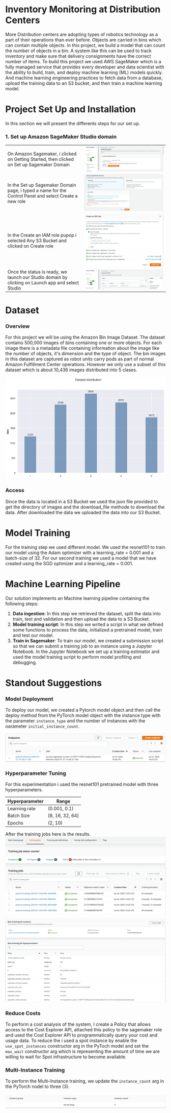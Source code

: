 # Inventory Monitoring at Distribution Centers
More Distribution centers are adopting types of robotics technology as a part of their operations than ever before. Objects are carried in bins which can contain multiple objects. In this project, we build a model that can count the number of objects in a bin. A system like this can be used to track inventory and make sure that delivery consignments have the correct number of items. To build this project we used AWS SageMaker which is a fully managed service that provides every developer and data scientist with the ability to build, train, and deploy machine learning (ML) models quickly. And machine learning engineering practices to fetch data from a database, upload the training data to an S3 bucket, and then train a machine learning model. 

# Project Set Up and Installation
In this section we will present the differents steps for our set up.
### 1. Set up Amazon SageMaker Studio domain

|   |  |
| ------------- | ------------- |
| On Amazon Sagemaker, i clicked on Getting Started, then clicked on Set up Sagemaker Domain  | ![This is an image](https://github.com/PedroToto/Inventory-Monitoring-at-Distribution-Center/blob/main/image/Set%20up%20Amazon%20SageMaker%20Studio%20domain1.png)  |
| In the Set up Sagemaker Domain page, i typed a name for the Control Panel and select Create a new role  | ![This is an image](https://github.com/PedroToto/Inventory-Monitoring-at-Distribution-Center/blob/main/image/Set%20up%20Amazon%20SageMaker%20Studio%20domain2.png)  |
| In the Create an IAM role pupop i selected Any S3 Bucket and clicked on Create role | ![This is an image](https://github.com/PedroToto/Inventory-Monitoring-at-Distribution-Center/blob/main/image/Set%20up%20Amazon%20SageMaker%20Studio%20domain3.png) |
| Once the status is ready, we launch our Studio domain by clicking on Launch app and select Studio | ![This is an image](https://github.com/PedroToto/Inventory-Monitoring-at-Distribution-Center/blob/main/image/Set%20up%20Amazon%20SageMaker%20Studio%20domain4.png) |

# Dataset

### Overview
For this project we will be using the Amazon Bin Image Dataset. The dataset contains 500,000 images of bins containing one or more objects. For each image there is a metadata file containing information about the image like the number of objects, it's dimension and the type of object. The bin images in this dataset are captured as robot units carry pods as part of normal Amazon Fulfillment Center operations. However we only use a subset of this dataset which is about 10,436 images distributed into 5 clases.

![This is an image](https://github.com/PedroToto/Inventory-Monitoring-at-Distribution-Center/blob/main/image/data_distribution.png)

### Access
Since the data is located in a S3 Bucket we used the json file provided to get the directory of images and the download_file methode to download the data. After downloaded the data we uploaded the data into our S3 Bucket.

# Model Training
For the training step we used different model. We used the resnet101 to train our model using the Adam optimizer with a learning_rate = 0.001 and a batch-size of 32. For our second training we used a model that we have created using the SGD optimizer and a learning_rate = 0.001.

# Machine Learning Pipeline
Our solution implements an Machine learning pipeline containing the following steps:
1. **Data ingestion**: In this step we retrieved the dataset, split the data into train, test and validation and then upload the data to a S3 Bucket.
2. **Model training script**: In this step we writed a script in what we defined some functions to process the data, initialized a pretrained model, train and test our model.
3. **Train in Sagemaker**: To train our model, we created a submission script so that we can submit a training job to an instance using a Jupyter Notebook. In the Jupyter Notebook we set up a training estimator and used the model training script to perform model profiling and debugging.

# Standout Suggestions

### Model Deployment
To deploy our model, we created a Pytorch model object and then call the deploy method from the PyTorch model object with the instance type with the parameter `instance_type` and the number of instances with the oarameter `initial_instance_count`.

![This is an image](https://github.com/PedroToto/Inventory-Monitoring-at-Distribution-Center/blob/main/image/endpoint.png)

### Hyperparameter Tuning
For this experimentation i used the resnet101 pretrained model with three hyperparameters.

| Hyperparameter | Range |
| -------------- | ----- |
| Learning rate  | (0.001, 0.1) |
| Batch Size     | [8, 16, 32, 64] |
| Epochs         | (2, 10) |

After the training jobs here is the results.
![This is an image](https://github.com/PedroToto/Inventory-Monitoring-at-Distribution-Center/blob/main/image/hyperparameter_tuning.png)

![This is an image](https://github.com/PedroToto/Inventory-Monitoring-at-Distribution-Center/blob/main/image/best_model.png)

### Reduce Costs
To perform a cost analysis of the system, I create a Policy that allows access to the Cost Explorer API, attached this policy to the sagemaker role and used the Cost Explorer API to programmatically query your cost and usage data. To reduce the i used a spot instance by enable the `use_spot_instances` constructor arg in the PyToch model and set the `max_wait` constructor arg which is representing the amount of time we are willing to wait for Spot infrastructure to become available. 

### Multi-Instance Training
To perform the Multi-Instance training, we update the `instance_count` arg in the PyTorch nodel to three (3).

![This is an image](https://github.com/PedroToto/Inventory-Monitoring-at-Distribution-Center/blob/main/image/instance_count.png)
